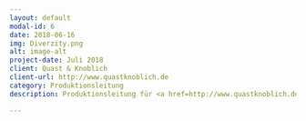 ```yaml
---
layout: default
modal-id: 6
date: 2018-06-16
img: Diverzity.png
alt: image-alt
project-date: Juli 2018
client: Quast & Knoblich
client-url: http://www.quastknoblich.de
category: Produktionsleitung
description: Produktionsleitung für <a href=http://www.quastknoblich.de">Quast & Knoblich</a> bei "Diverzity" im Rahmen des Stadtprojekts Düsseldorf beim Impulse Festival 2018

---
```

